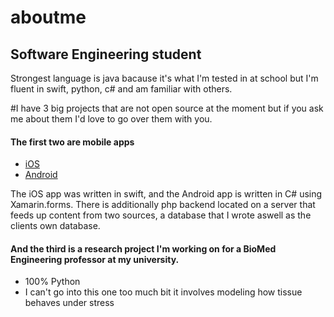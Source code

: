 # aboutme

## Software Engineering student
Strongest language is java bacause it's what I'm tested in at school but I'm fluent in swift, python, c# and am familiar with others.

#I have 3 big projects that are not open source at the moment but if you ask me about them I'd love to go over them with you.
#### The first two are mobile apps
- [iOS](https://itunes.apple.com/us/app/forest-home-adventure-guide/id1202685687?mt=8)
- [Android]( https://play.google.com/store/apps/details?id=com.afterrabble.foresthomeadventureguide)

The iOS app was written in swift, and the Android app is written in C# using Xamarin.forms. There is additionally php backend located on a server that feeds up content from two sources, a database that I wrote aswell as the clients own database.

#### And the third is a research project I'm working on for a BioMed Engineering professor at my university.
- 100% Python
- I can't go into this one too much bit it involves modeling how tissue behaves under stress


